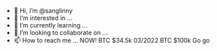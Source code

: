 - 👋 Hi, I’m @sanglinny
- 👀 I’m interested in ...
- 🌱 I’m currently learning ...
- 💞️ I’m looking to collaborate on ...
- 📫 How to reach me ...
NOW! BTC $34.5k
03/2022 BTC $100k
Go go
<!---
sanglinny/sanglinny is a ✨ special ✨ repository because its `README.md` (this file) appears on your GitHub profile.
You can click the Preview link to take a look at your changes.
--->
